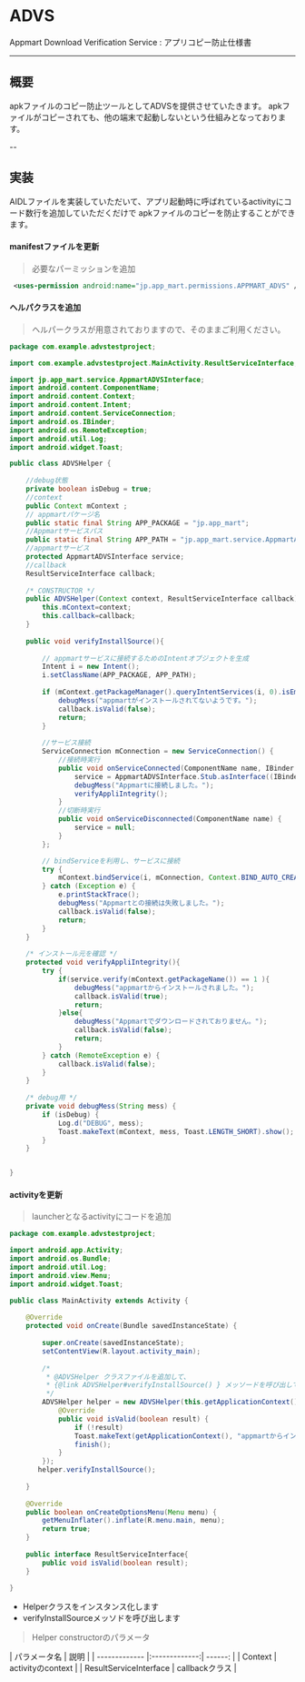 ADVS
====

Appmart Download Verification Service : アプリコピー防止仕様書


---


## 概要

apkファイルのコピー防止ツールとしてADVSを提供させていたきます。
apkファイルがコピーされても、他の端末で起動しないという仕組みとなっております。

--

## 実装

AIDLファイルを実装していただいて、アプリ起動時に呼ばれているactivityにコード数行を追加していただくだけで
apkファイルのコピーを防止することができます。

#### manifestファイルを更新

>  必要なパーミッションを追加

```xml
 <uses-permission android:name="jp.app_mart.permissions.APPMART_ADVS" />
```

>  

#### ヘルパクラスを追加

>  ヘルパークラスが用意されておりますので、そのままご利用ください。

```java
package com.example.advstestproject;

import com.example.advstestproject.MainActivity.ResultServiceInterface;

import jp.app_mart.service.AppmartADVSInterface;
import android.content.ComponentName;
import android.content.Context;
import android.content.Intent;
import android.content.ServiceConnection;
import android.os.IBinder;
import android.os.RemoteException;
import android.util.Log;
import android.widget.Toast;

public class ADVSHelper {
	
	//debug状態
	private boolean isDebug = true;	
	//context
	public Context mContext ;
	// appmartパケージ名
	public static final String APP_PACKAGE = "jp.app_mart";
	//Appmartサービスパス
	public static final String APP_PATH = "jp.app_mart.service.AppmartADVSService";
	//appmartサービス
	protected AppmartADVSInterface service;
	//callback
	ResultServiceInterface callback;
	
	/* CONSTRUCTOR */
	public ADVSHelper(Context context, ResultServiceInterface callback){
		this.mContext=context;
		this.callback=callback;
	}
	
	public void verifyInstallSource(){
		
		// appmartサービスに接続するためのIntentオブジェクトを生成
		Intent i = new Intent();
		i.setClassName(APP_PACKAGE, APP_PATH);
		
		if (mContext.getPackageManager().queryIntentServices(i, 0).isEmpty()) {
			debugMess("appmartがインストールされてないようです。");
			callback.isValid(false);
			return;
		}
						
		//サービス接続
        ServiceConnection mConnection = new ServiceConnection() {
            //接続時実行
            public void onServiceConnected(ComponentName name, IBinder boundService) {
                service = AppmartADVSInterface.Stub.asInterface((IBinder) boundService);
                debugMess("Appmartに接続しました。");
                verifyAppliIntegrity();
            }
            //切断時実行
            public void onServiceDisconnected(ComponentName name) {
                service = null;
            }            
        };

		// bindServiceを利用し、サービスに接続
		try {			
			mContext.bindService(i, mConnection, Context.BIND_AUTO_CREATE);			
		} catch (Exception e) {
			e.printStackTrace();
			debugMess("Appmartとの接続は失敗しました。");
			callback.isValid(false);
			return;
		}
	}
	
	/* インストール元を確認 */
	protected void verifyAppliIntegrity(){
		try {
			if(service.verify(mContext.getPackageName()) == 1 ){
				debugMess("appmartからインストールされました。");
				callback.isValid(true);
				return;
			}else{				
				debugMess("Appmartでダウンロードされておりません。");
				callback.isValid(false);
				return;
			}
		} catch (RemoteException e) {
			callback.isValid(false);
		}
	}	
	
	/* debug用 */
	private void debugMess(String mess) {
		if (isDebug) {
			Log.d("DEBUG", mess);
			Toast.makeText(mContext, mess, Toast.LENGTH_SHORT).show();
		}
	}


}

```

#### activityを更新

>  launcherとなるactivityにコードを追加

```java
package com.example.advstestproject;

import android.app.Activity;
import android.os.Bundle;
import android.util.Log;
import android.view.Menu;
import android.widget.Toast;

public class MainActivity extends Activity {
		
    @Override
    protected void onCreate(Bundle savedInstanceState) {
    	
        super.onCreate(savedInstanceState);
        setContentView(R.layout.activity_main);
        
        /*
         * @ADVSHelper クラスファイルを追加して、
         * {@link ADVSHelper#verifyInstallSource() } メッソードを呼び出してください 
         */
        ADVSHelper helper = new ADVSHelper(this.getApplicationContext(), new ResultServiceInterface() {			
			@Override
			public void isValid(boolean result) {				
				if (!result)
				Toast.makeText(getApplicationContext(), "appmartからインストールされたアプリではありません",Toast.LENGTH_LONG).show();
				finish();
			}
		});        
       helper.verifyInstallSource();
           
    }
    
    @Override
    public boolean onCreateOptionsMenu(Menu menu) {
        getMenuInflater().inflate(R.menu.main, menu);
        return true;
    }
        
    public interface ResultServiceInterface{
    	public void isValid(boolean result);
    }
    
}
```

 * Helperクラスをインスタンス化します
 * verifyInstallSourceメッソドを呼び出します


>  Helper constructorのパラメータ

| パラメータ名     | 説明           |
| ------------- |:-------------:| ------: |
| Context   |  activityのcontext    |
| ResultServiceInterface  |  callbackクラス    |
